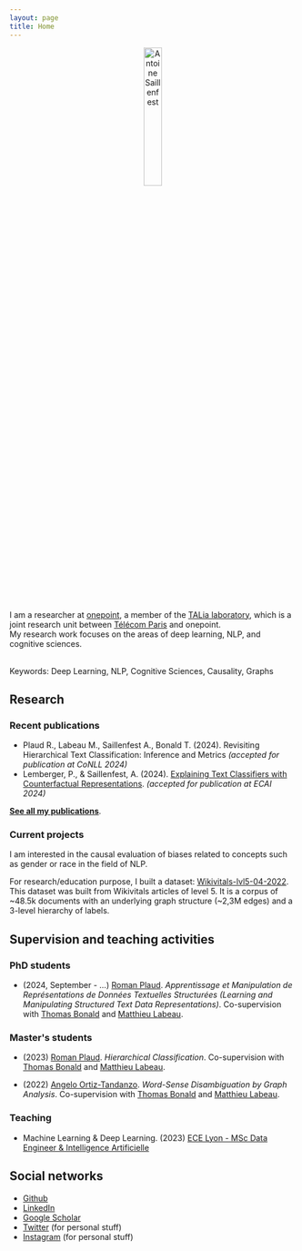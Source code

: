 ```yaml
---
layout: page
title: Home
---
```


<p align="center">
  <img src="{{ site.url }}/public/pictures/me/Antoine_Saillenfest_NB.png" width="25%" alt="Antoine Saillenfest">
</p>

I am a researcher at [onepoint](https://www.groupeonepoint.com/), a member of the [TALia laboratory](https://laboratoire-talia.telecom-paris.fr), which is a joint research unit between [Télécom Paris](https://www.telecom-paris.fr/) and onepoint.<br/>
My research work focuses on the areas of deep learning, NLP, and cognitive sciences.<br/><br/>

Keywords: Deep Learning, NLP, Cognitive Sciences, Causality, Graphs

## Research

### Recent publications
* Plaud R., Labeau M., Saillenfest A., Bonald T. (2024). Revisiting Hierarchical Text Classification: Inference and Metrics *(accepted for publication at CoNLL 2024)*
* Lemberger, P., & Saillenfest, A. (2024). [Explaining Text Classifiers with Counterfactual Representations](https://arxiv.org/abs/2402.00711). *(accepted for publication at ECAI 2024)*
  
**[See all my publications](https://toinesayan.github.io/publications/)**.

### Current projects

I am interested in the causal evaluation of biases related to concepts such as gender or race in the field of NLP.

For research/education purpose, I built a dataset: [Wikivitals-lvl5-04-2022](https://github.com/ToineSayan/wikivitals-lvl5-04-2022).
This dataset was built from Wikivitals articles of level 5. It is a corpus of ~48.5k documents with an underlying graph structure (~2,3M edges) and a 3-level hierarchy of labels.

## Supervision and teaching activities

### PhD students

* (2024, September - ...) [Roman Plaud](https://www.linkedin.com/in/roman-plaud-573298195/). _Apprentissage et Manipulation de Représentations de Données
Textuelles Structurées (Learning and Manipulating Structured Text Data Representations)_. Co-supervision with [Thomas Bonald](https://perso.telecom-paristech.fr/bonald/Home_page.html) and [Matthieu Labeau](https://www.telecom-paris.fr/matthieu-labeau).

### Master's students

* (2023) [Roman Plaud](https://www.linkedin.com/in/roman-plaud-573298195/). _Hierarchical Classification_. Co-supervision with [Thomas Bonald](https://perso.telecom-paristech.fr/bonald/Home_page.html) and [Matthieu Labeau](https://www.telecom-paris.fr/matthieu-labeau).

* (2022) [Angelo Ortiz-Tandanzo](https://www.linkedin.com/in/angelo-ortiz-tandazo-77289aa7?miniProfileUrn=urn%3Ali%3Afs_miniProfile%3AACoAABa78MYBxvBTxIpmov_OUaivV57gn4ylE78&lipi=urn%3Ali%3Apage%3Ad_flagship3_search_srp_all%3B7c1rLp3wTt%2B5h7lbDrCJNw%3D%3D). _Word-Sense Disambiguation by Graph Analysis_. Co-supervision with [Thomas Bonald](https://perso.telecom-paristech.fr/bonald/Home_page.html) and [Matthieu Labeau](https://www.telecom-paris.fr/matthieu-labeau).

### Teaching

* Machine Learning & Deep Learning. (2023) [ECE Lyon - MSc Data Engineer & Intelligence Artificielle](https://www.ece.fr/program/msc-data-engineer-intelligence-artificielle/)

## Social networks

* [Github](https://github.com/ToineSayan)
* [LinkedIn](https://www.linkedin.com/in/antoine-saillenfest-phd-513a0a40/)
* [Google Scholar](https://scholar.google.com/citations?user=iehCMKgAAAAJ&hl=en)
* [Twitter](https://twitter.com/toinesayan) (for personal stuff)
* [Instagram](https://www.instagram.com/toinesayan/) (for personal stuff)
